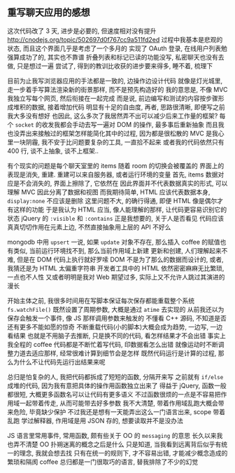 
重写聊天应用的感想
------

这次代码改了 3 天, 进步是必要的, 但速度相对没有提升
http://cnodejs.org/topic/502697d0f767cc9a511fd2ed
过程中我基本是悲观的状态, 而且这个界面几乎是考虑了一个多月的
实现了 OAuth 登录, 在线用户列表勉强算成功了的, 其实也不靠谱
折叠列表和标记已读的功能没写, 私密聊天也没有去做, 只是想过一遍
尝试了, 得到的教训比收获的进步要来得多, 睡不着, 梳理下

目前为止我写浏览器应用的手法都是一致的, 边操作边设计代码
就像是灯光城里, 走一步着手写算法渲染新的街景那样, 而不是预先构造好的
我的意思是, 不像 MVC 我独立写每个网页, 然后衔接在一起完成
而是说, 前边编写和测试的内容按步骤形成堆积的数据, 接着增加代码
明显有十足的自由度, 再者, 思路很清晰, 即便写之前我大多没有想好
也因此, 这么多次了我居然弄不出可以减少后来工作量的框架?
每个 `socket` 的收发我都会手动去写一遍对 DOM 的操作, 最多事后重新抽象
而且我也没弄出来接触过的框架怎样能简化其中的过程, 因为都是很松散的
MVC 是我心里一块阴霾, 我不安于比问题要复杂的工具, 一直拾不起来
或者我的代码依然只有 400 行, 谈不上抽象, 谈不上框架..

有个现实的问题是每个聊天室里的 items 随着 room 的切换会被覆盖的
界面上的表现是消失, 重建. 重建可以来自服务器, 或者运行环境的变量
首先, items 数据对应是不会消失的, 界面上擦除了, 它依然在
因此界面并不代表数据真实的形式, 可以理解 MVC 因此分离了数据和视图
而我期待简单, HTML 应该代表数据本身, `display:none` 不应该是删除
这里问题不大, 的确行得通, 即便 HTML 像是偶尔才有这样的功能
于是我认为 HTML 应当, 像人能理解的那样, 让代码更容易识别它的状态
jQuery 的 `:visible` 和 `:contains` 正是我想要的, 关于人是否看见
代码应该真真切切作用在元素上边, 不然直接抽象用上层的 API 不好么

mongodb 中用 `upsert` 一说, 如果 `update` 对象不存在, 那么插入
coffee 的赋值也有类似, 当前运行环境找不到, 那么当前作用域上新建
更新和创建, 人们理解起来不难, 但是在 DOM 代码上执行就好罗嗦
DOM 不是为了那么的数据而设计的, 或者, 我猜还是为 HTML 太偏重字符串
开发者工具中的 HTML 依然密密麻麻无比繁琐, 一点也不人性
又或者明明是我对 Web 期望过多, 实际上又不允许人跳过其演进的漫长

开始主体之前, 我很多时间用在写脚本保证每次保存都能重载整个系统
`fs.watchFile()` 既然设置了周期参数, 大概是通过 `atime` 去实现的
从前我还以为保存会触发一个事件, 像 JS 那样调用参数来触发的
不懂看 C++ 源码, 不知道是否还有更多不能如愿的惊奇
不断重载代码(小的脚本)大概会成为趋势, 一边写, 一边看结果
也就是不用脑子去推断, 只是换不同的代码, 看怎样结果才不会出错
事实上我全程的 coffee 代码都是不断忙着写代码, 印数据看怎么出错
就像运动时不断调整力道去适应那样, 经常很难计算到细节会是怎样
既然代码运行是计算的过程, 那么为什么不让代码先运行出结果来呢

总归是怕复杂的人, 我把代码都拆成了短短的函数, 分隔开来写
之前就有 `if/else` 成堆的代码, 因为我有意把具体的操作用函数独立出来了
得益于 jQuery, 函数一般都很短, 大概更多函数名可以让代码有更多语义
不过函数很烦的一点是不容易把作用域一起带着传走, 从而可能带去好多参数
我不大清楚, 带着作用域乱跑大概会带来危险, 毕竟缺少保护
不过我还是想有一天能弄出这么一门语言出来, scope 带着乱跑
学过解释器, 作用域是用 JSON 存的, 想要读取并不是没办法

JS 语言里常用事件, 常用函数, 颇有些关于 OO 的 `messaging` 的意思
长久以来我也弄不清楚 OO 扑朔迷离的概念之后是什么
只是知道, 当我看到远离背后似乎有统一的理念, 我就会想去找
只有在统一的规则下, 才不容易出错, 才能减少概念造成的繁琐和隔阂
coffee 总归都是一门很取巧的语言, 替我排除了不少的幻觉
